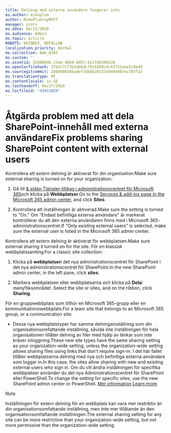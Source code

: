 ```yaml
---
title: Delning med externa användare fungerar inte
ms.author: mikeplum
author: MikePlumleyMSFT
manager: scotv
ms.date: 04/21/2020
ms.audience: Admin
ms.topic: article
ROBOTS: NOINDEX, NOFOLLOW
localization_priority: Normal
ms.collection: Adm_O365
ms.custom: ''
ms.assetid: d3d0b69b-214e-4859-8957-621fd6306b30
ms.openlocfilehash: 37da77c73b3abbdcf9cb2b9c4c43f31eea3c0a49
ms.sourcegitcommit: 286000b588adef1bbbb28337a9d9e087ec783fa2
ms.translationtype: MT
ms.contentlocale: sv-SE
ms.lasthandoff: 04/27/2020
ms.locfileid: "43913020"
---
```

# <a name="fix-problems-sharing-sharepoint-content-with-external-users"></a><span data-ttu-id="61d4a-102">Åtgärda problem med att dela SharePoint-innehåll med externa användare</span><span class="sxs-lookup"><span data-stu-id="61d4a-102">Fix problems sharing SharePoint content with external users</span></span>

<span data-ttu-id="61d4a-103">Kontrollera att extern delning är aktiverat för din organisation:</span><span class="sxs-lookup"><span data-stu-id="61d4a-103">Make sure external sharing is turned on for your organization:</span></span>
  
1. <span data-ttu-id="61d4a-104">Gå till [ &amp; sidan Tjänster-tillägg i administrationscentret för Microsoft 365](https://portal.office.com/adminportal/home#/Settings/ServicesAndAddIns)och klicka på **Webbplatser**.</span><span class="sxs-lookup"><span data-stu-id="61d4a-104">Go to the [Services &amp; add-ins page in the Microsoft 365 admin center](https://portal.office.com/adminportal/home#/Settings/ServicesAndAddIns), and click **Sites**.</span></span>
    
2. <span data-ttu-id="61d4a-105">Kontrollera att inställningen är aktiverad.</span><span class="sxs-lookup"><span data-stu-id="61d4a-105">Make sure the setting is turned to "On."</span></span> <span data-ttu-id="61d4a-106">Om "Endast befintliga externa användare" är markerat kontrollerar du att den externa användaren finns med i Microsoft 365-administrationscentret.</span><span class="sxs-lookup"><span data-stu-id="61d4a-106">If "Only existing external users" is selected, make sure the external user is listed in the Microsoft 365 admin center.</span></span>
    
<span data-ttu-id="61d4a-107">Kontrollera att extern delning är aktiverat för webbplatsen.</span><span class="sxs-lookup"><span data-stu-id="61d4a-107">Make sure external sharing it turned on for the site.</span></span> <span data-ttu-id="61d4a-108">För en klassisk webbplatssamling:</span><span class="sxs-lookup"><span data-stu-id="61d4a-108">For a classic site collection:</span></span>
  
1. <span data-ttu-id="61d4a-109">Klicka på **webbplatser**i det nya administrationscentret för SharePoint i det nya administrationscentret för SharePoint.</span><span class="sxs-lookup"><span data-stu-id="61d4a-109">In the new SharePoint admin center, in the left pane, click **sites**.</span></span>
    
2. <span data-ttu-id="61d4a-110">Markera webbplatsen eller webbplatserna och klicka på **Dela**i menyfliksområdet .</span><span class="sxs-lookup"><span data-stu-id="61d4a-110">Select the site or sites, and on the ribbon, click **Sharing**.</span></span>
    
<span data-ttu-id="61d4a-111">För en gruppwebbplats som tillhör en Microsoft 365-grupp eller en kommunikationswebbplats:</span><span class="sxs-lookup"><span data-stu-id="61d4a-111">For a team site that belongs to an Microsoft 365 group, or a communication site:</span></span>
  
- <span data-ttu-id="61d4a-112">Dessa nya webbplatstyper har samma delningsinställning som din organisationsomfattande inställning, såvida inte inställningen för hela organisationen tillåter delning av filer med hjälp av länkar som inte kräver inloggning.</span><span class="sxs-lookup"><span data-stu-id="61d4a-112">These new site types have the same sharing setting as your organization-wide setting, unless the organization-wide setting allows sharing files using links that don't require sign-in.</span></span> <span data-ttu-id="61d4a-113">I det här fallet tillåter webbplatserna delning med nya och befintliga externa användare som loggar in.</span><span class="sxs-lookup"><span data-stu-id="61d4a-113">In this case, the sites allow sharing with new and existing external users who sign in.</span></span> <span data-ttu-id="61d4a-114">Om du vill ändra inställningen för specifika webbplatser använder du det nya Administrationscentret för SharePoint eller PowerShell.</span><span class="sxs-lookup"><span data-stu-id="61d4a-114">To change the setting for specific sites, use the new SharePoint admin center or PowerShell.</span></span> <span data-ttu-id="61d4a-115">[Mer information](https://go.microsoft.com/fwlink/?linkid=871863).</span><span class="sxs-lookup"><span data-stu-id="61d4a-115">[Learn more](https://go.microsoft.com/fwlink/?linkid=871863).</span></span>
    
> [!NOTE]
> <span data-ttu-id="61d4a-116">Inställningen för extern delning för en webbplats kan vara mer restriktiv än din organisationsomfattande inställning, men inte mer tillåtande än den organisationsomfattande inställningen.</span><span class="sxs-lookup"><span data-stu-id="61d4a-116">The external sharing setting for any site can be more restrictive than your organization-wide setting, but not more permissive than the organization-wide setting.</span></span> 
  

